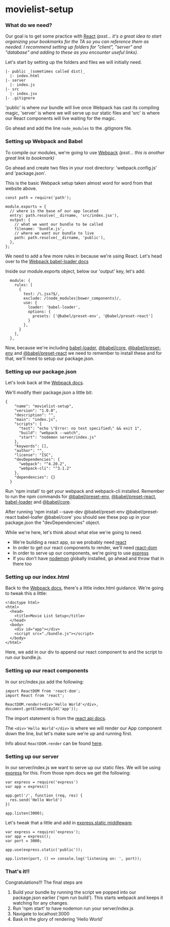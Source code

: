 # movielist-setup

### What do we need?
Our goal is to get some practice with [React](https://reactjs.org/docs/getting-started.html) _(psst... it's a great idea to start organizing your bookmarks for the TA so you can reference them as needed. I recommend setting up folders for "client", "server" and "database" and adding to these as you encounter useful links)._

Let's start by setting up the folders and files we will initially need. 

```
|- public _(sometimes called dist)_
  |- index.html
|- server
  |- index.js
|- src
  |- index.jsx
|- .gitignore
```

'public' is where our bundle will live once Webpack has cast its compiling magic, 'server' is where we will serve up our static files and 'src' is where our React components will live waiting for the magic.

Go ahead and add the line `node_modules` to the .gitignore file.

### Setting up Webpack and Babel
To compile our modules, we're going to use [Webpack](https://webpack.js.org/guides/getting-started/) _(psst... this is another great link to bookmark)_

Go ahead and create two files in your root directory: 'webpack.config.js' and 'package.json'.

This is the basic Webpack setup taken almost word for word from that website above.

```
const path = require('path');

module.exports = {
  // where is the base of our app located
  entry: path.resolve(__dirname, 'src/index.jsx'),
  output: {
    // what we want our bundle to be called
    filename: 'bundle.js',
    // where we want our bundle to live
    path: path.resolve(__dirname, 'public'),
  },
};

```

We need to add a few more rules in because we're using React. Let's head over to the [Webpack babel-loader docs](https://webpack.js.org/loaders/babel-loader/)

Inside our module.exports object, below our 'output' key, let's add:

```
  module: {
    rules: [
      {
        test: /\.jsx?$/,
        exclude: /(node_modules|bower_components)/,
        use: {
          loader: 'babel-loader',
          options: {
            presets: ['@babel/preset-env', '@babel/preset-react']
          }
        },
      }
    ],
  },
```

Now, because we're including [babel-loader](https://www.npmjs.com/package/babel-loader), [@babel/core](https://www.npmjs.com/package/@babel/core), [@babel/preset-env](https://www.npmjs.com/package/@babel/preset-env) and [@babel/preset-react](https://www.npmjs.com/package/@babel/preset-react) we need to remember to install these and for that, we'll need to setup our package.json.

### Setting up our package.json

Let's look back at the [Webpack docs](https://webpack.js.org/guides/getting-started/). 

We'll modify their package.json a little bit:

```
{
    "name": "movielist-setup",
    "version": "1.0.0",
    "description": "",
    "main": "index.js",
    "scripts": {
      "test": "echo \"Error: no test specified\" && exit 1",
      "build": "webpack --watch",
      "start": "nodemon server/index.js"
    },
    "keywords": [],
    "author": "",
    "license": "ISC",
    "devDependencies": {
      "webpack": "^4.20.2",
      "webpack-cli": "^3.1.2"
    },
    "dependencies": {}
  }
```

Run 'npm install' to get your webpack and webpack-cli installed. Remember to run the npm commands for [@babel/preset-env](https://www.npmjs.com/package/@babel/preset-env), [@babel/preset-react](https://www.npmjs.com/package/@babel/preset-react), [babel-loader](https://github.com/babel/babel-loader) and [@babel/core](https://www.npmjs.com/package/@babel/core).

After running 'npm install --save-dev @babel/preset-env @babel/preset-react babel-loafer @babel/core' you should see these pop up in your package.json the "devDependencies" object.

While we're here, let's think about what else we're going to need. 
- We're building a react app, so we probably need [react](https://www.npmjs.com/package/react)
- In order to get our react components to render, we'll need [react-dom](https://www.npmjs.com/package/react-dom)
- In order to serve up our components, we're going to use [express](https://www.npmjs.com/package/express)
- If you don't have [nodemon](https://www.npmjs.com/package/nodemon) globally installed, go ahead and throw that in there too

### Setting up our index.html

Back to the [Webpack docs](https://webpack.js.org/guides/getting-started/), there's a little index.html guidance. We're going to tweak this a little:

```
<!doctype html>
<html>
  <head>
    <title>Movie List Setup</title>
  </head>
  <body>
    <div id="app"></div>
    <script src="./bundle.js"></script>
  </body>
</html>
```

Here, we add in our div to append our react component to and the script to run our bundle.js.

### Setting up our react components

In our src/index.jsx add the following:

```
import ReactDOM from 'react-dom';
import React from 'react';

ReactDOM.render(<div>'Hello World'</div>, document.getElementById('app'));

```

The import statement is from the [react api docs](https://reactjs.org/docs/react-api.html).

The `<div>'Hello World'</div>` is where we will render our App component down the line, but let's make sure we're up and running first. 

Info about `ReactDOM.render` can be found [here](https://reactjs.org/docs/add-react-to-a-website.html).

### Setting up our server

In our server/index.js we want to serve up our static files. We will be using [express](https://www.npmjs.com/package/express) for this. From those npm docs we get the following:

```
var express = require('express')
var app = express()
 
app.get('/', function (req, res) {
  res.send('Hello World')
})
 
app.listen(3000);
```

Let's tweak that a little and add in [express.static middleware](https://expressjs.com/en/api.html).

```
var express = require('express');
var app = express();
var port = 3000;

app.use(express.static('public'));

app.listen(port, () => console.log('listening on: ', port));
```


### That's it!!

Congratulations!!! The final steps are 

1. Build your bundle by running the script we popped into our package.json earlier ('npm run build'). This starts webpack and keeps it watching for any changes.
2. Run 'npm start' to have nodemon run your server/index.js
3. Navigate to localhost:3000
4. Bask in the glory of rendering 'Hello World'
